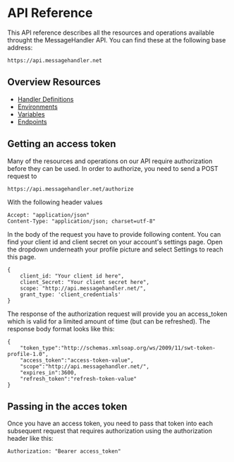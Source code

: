 # API Reference

This API reference describes all the resources and operations available throught the MessageHandler API. You can find these at the following base address:

`https://api.messagehandler.net`

## Overview Resources

* [Handler Definitions](/documentation/api/definitions)
* [Environments](/documentation/api/environments)
* [Variables](/documentation/api/variables)
* [Endpoints](/documentation/api/endpoints)

## Getting an access token

Many of the resources and operations on our API require authorization before they can be used. In order to authorize, you need to send a POST request to

`https://api.messagehandler.net/authorize`

With the following header values

<!-- start of code block -->
 
	Accept: "application/json"
	Content-Type: "application/json; charset=utf-8"
    
<!-- end of code block -->

In the body of the request you have to provide following content. You can find your client id and client secret on your account's settings page. Open the dropdown underneath your profile picture and select Settings to reach this page.

<!-- start of code block -->
 
	{
		client_id: "Your client id here",
		client_Secret: "Your client secret here",
		scope: "http://api.messagehandler.net/",
		grant_type: 'client_credentials'
	}
    
<!-- end of code block -->

The response of the authorization request will provide you an access_token which is valid for a limited amount of time (but can be refreshed). The response body format looks like this:

<!-- start of code block -->
 
	{
		"token_type":"http://schemas.xmlsoap.org/ws/2009/11/swt-token-profile-1.0",
		"access_token":"access-token-value",
		"scope":"http://api.messagehandler.net/",
		"expires_in":3600,
		"refresh_token":"refresh-token-value"
	}
    
<!-- end of code block -->

## Passing in the acces token

Once you have an access token, you need to pass that token into each subsequent request that requires authorization using the authorization header like this:

`Authorization: "Bearer access_token"`

